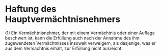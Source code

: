 # Haftung des Hauptvermächtnisnehmers

(1) Ein Vermächtnisnehmer, der mit einem Vermächtnis oder einer Auflage beschwert ist, kann die Erfüllung auch nach der Annahme des ihm zugewendeten Vermächtnisses insoweit verweigern, als dasjenige, was er aus dem Vermächtnis erhält, zur Erfüllung nicht ausreicht.